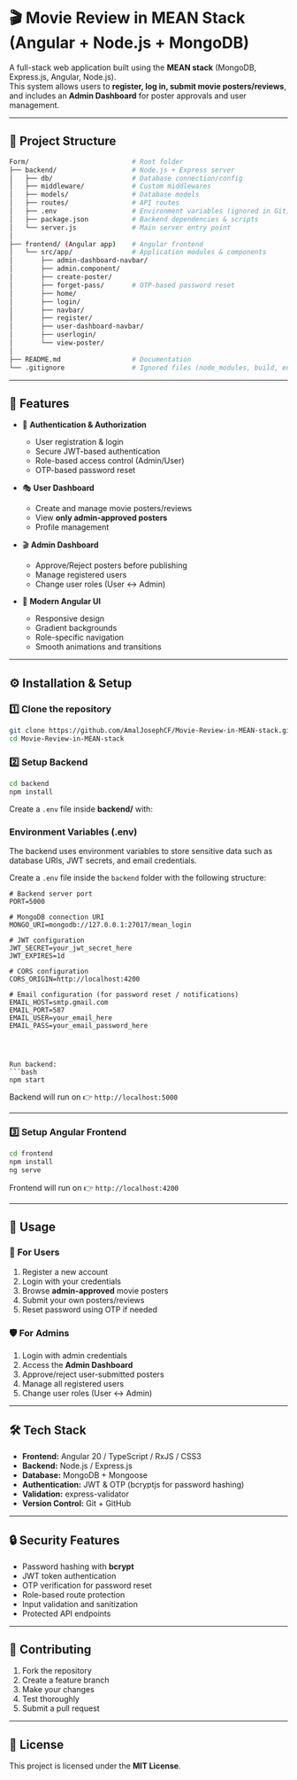 # 🎬 Movie Review in MEAN Stack (Angular + Node.js + MongoDB)

A full-stack web application built using the **MEAN stack** (MongoDB, Express.js, Angular, Node.js).  
This system allows users to **register, log in, submit movie posters/reviews**, and includes an **Admin Dashboard** for poster approvals and user management.  

---

## 📂 Project Structure

```bash
Form/                          # Root folder
├── backend/                   # Node.js + Express server
│   ├── db/                    # Database connection/config
│   ├── middleware/            # Custom middlewares
│   ├── models/                # Database models
│   ├── routes/                # API routes
│   ├── .env                   # Environment variables (ignored in Git)
│   ├── package.json           # Backend dependencies & scripts
│   └── server.js              # Main server entry point
│
├── frontend/ (Angular app)    # Angular frontend
│   └── src/app/               # Application modules & components
│       ├── admin-dashboard-navbar/
│       ├── admin.component/
│       ├── create-poster/
│       ├── forget-pass/       # OTP-based password reset
│       ├── home/
│       ├── login/
│       ├── navbar/
│       ├── register/
│       ├── user-dashboard-navbar/
│       ├── userlogin/
│       └── view-poster/
│
├── README.md                  # Documentation
└── .gitignore                 # Ignored files (node_modules, build, env, etc.)
```

---

## 🚀 Features

- 🔐 **Authentication & Authorization**
  - User registration & login  
  - Secure JWT-based authentication  
  - Role-based access control (Admin/User)  
  - OTP-based password reset  

- 🎭 **User Dashboard**
  - Create and manage movie posters/reviews  
  - View **only admin-approved posters**  
  - Profile management  

- 🎬 **Admin Dashboard**
  - Approve/Reject posters before publishing  
  - Manage registered users  
  - Change user roles (User ↔ Admin)  

- 🎨 **Modern Angular UI**
  - Responsive design  
  - Gradient backgrounds  
  - Role-specific navigation  
  - Smooth animations and transitions  

---

## ⚙️ Installation & Setup

### 1️⃣ Clone the repository
```bash
git clone https://github.com/AmalJosephCF/Movie-Review-in-MEAN-stack.git
cd Movie-Review-in-MEAN-stack
```

### 2️⃣ Setup Backend
```bash
cd backend
npm install
```

Create a `.env` file inside **backend/** with:
### Environment Variables (.env)

The backend uses environment variables to store sensitive data such as database URIs, JWT secrets, and email credentials. 

Create a `.env` file inside the `backend` folder with the following structure:

```env
# Backend server port
PORT=5000

# MongoDB connection URI
MONGO_URI=mongodb://127.0.0.1:27017/mean_login

# JWT configuration
JWT_SECRET=your_jwt_secret_here
JWT_EXPIRES=1d

# CORS configuration
CORS_ORIGIN=http://localhost:4200

# Email configuration (for password reset / notifications)
EMAIL_HOST=smtp.gmail.com
EMAIL_PORT=587
EMAIL_USER=your_email_here
EMAIL_PASS=your_email_password_here




Run backend:
```bash
npm start
```

Backend will run on 👉 `http://localhost:5000`

---

### 3️⃣ Setup Angular Frontend
```bash
cd frontend
npm install
ng serve
```

Frontend will run on 👉 `http://localhost:4200`

---

## 📖 Usage

### 👤 For Users
1. Register a new account  
2. Login with your credentials  
3. Browse **admin-approved** movie posters  
4. Submit your own posters/reviews  
5. Reset password using OTP if needed  

### 🛡️ For Admins
1. Login with admin credentials  
2. Access the **Admin Dashboard**  
3. Approve/reject user-submitted posters  
4. Manage all registered users  
5. Change user roles (User ↔ Admin)  

---

## 🛠️ Tech Stack

- **Frontend:** Angular 20 / TypeScript / RxJS / CSS3  
- **Backend:** Node.js / Express.js  
- **Database:** MongoDB + Mongoose  
- **Authentication:** JWT & OTP (bcryptjs for password hashing)  
- **Validation:** express-validator  
- **Version Control:** Git + GitHub  

---

## 🔒 Security Features

- Password hashing with **bcrypt**  
- JWT token authentication  
- OTP verification for password reset  
- Role-based route protection  
- Input validation and sanitization  
- Protected API endpoints  

---

## 🤝 Contributing

1. Fork the repository  
2. Create a feature branch  
3. Make your changes  
4. Test thoroughly  
5. Submit a pull request  

---

## 📜 License

This project is licensed under the **MIT License**.
